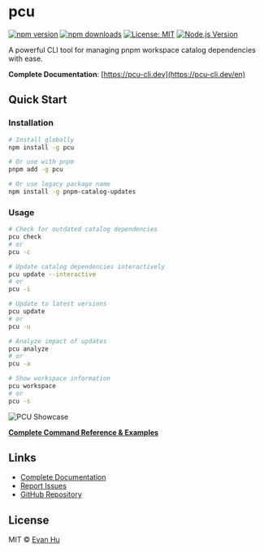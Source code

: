 # pcu

[![npm version](https://img.shields.io/npm/v/pcu.svg)](https://www.npmjs.com/package/pcu)
[![npm downloads](https://img.shields.io/npm/dm/pcu.svg)](https://www.npmjs.com/package/pcu)
[![License: MIT](https://img.shields.io/badge/License-MIT-yellow.svg)](https://opensource.org/licenses/MIT)
[![Node.js Version](https://img.shields.io/badge/node-%3E%3D22.0.0-brightgreen.svg)](https://nodejs.org/)

A powerful CLI tool for managing pnpm workspace catalog dependencies with ease.

**Complete Documentation**: [https://pcu-cli.dev](https://pcu-cli.dev/en)

## Quick Start

### Installation

```bash
# Install globally
npm install -g pcu

# Or use with pnpm
pnpm add -g pcu

# Or use legacy package name
npm install -g pnpm-catalog-updates
```

### Usage

```bash
# Check for outdated catalog dependencies
pcu check
# or
pcu -c

# Update catalog dependencies interactively
pcu update --interactive
# or
pcu -i

# Update to latest versions
pcu update
# or
pcu -u

# Analyze impact of updates
pcu analyze
# or
pcu -a

# Show workspace information
pcu workspace
# or
pcu -s
```

![PCU Showcase](https://github.com/user-attachments/assets/f05a970e-c58c-44f1-b3f1-351ae30b4a35)

**[Complete Command Reference & Examples](https://pcu-cli.dev/en/command-reference)**

## Links

- [Complete Documentation](https://pcu-cli.dev/en)
- [Report Issues](https://github.com/houko/pnpm-catalog-updates/issues)
- [GitHub Repository](https://github.com/houko/pnpm-catalog-updates)

## License

MIT © [Evan Hu](https://github.com/houko)
